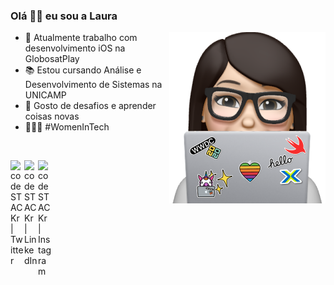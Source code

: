### Olá 👋🏻 eu sou a Laura



<img align="right" src="https://github.com/LauraFochi/LauraFochi/blob/master/laura.png" />

- 📱  Atualmente trabalho com desenvolvimento iOS na GlobosatPlay
- 📚  Estou cursando Análise e Desenvolvimento de Sistemas na UNICAMP
- 👯  Gosto de desafios e aprender coisas novas
- 👩🏻‍💻  #WomenInTech

<br />

[<img align="left" alt="codeSTACKr | Twitter" width="22px" src="https://cdn.jsdelivr.net/npm/simple-icons@v3/icons/twitter.svg" />][twitter]
[<img align="left" alt="codeSTACKr | LinkedIn" width="22px" src="https://cdn.jsdelivr.net/npm/simple-icons@v3/icons/linkedin.svg" />][linkedin]
[<img align="left" alt="codeSTACKr | Instagram" width="22px" src="https://cdn.jsdelivr.net/npm/simple-icons@v3/icons/instagram.svg" />][instagram]



[twitter]: https://twitter.com/xablaura
[instagram]: https://instagram.com/xablaura
[linkedin]: https://www.linkedin.com/in/laura-nunes-fochi/
